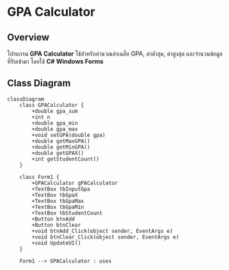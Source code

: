 ﻿# GPA Calculator

## Overview
โปรแกรม **GPA Calculator** ใช้สำหรับคำนวณค่าเฉลี่ย GPA, ค่าต่ำสุด, ค่าสูงสุด และจำนวนข้อมูลที่รับเข้ามา โดยใช้ **C# Windows Forms**  

## Class Diagram
```mermaid
classDiagram
    class GPACalculator {
        +double gpa_sum
        +int n
        +double gpa_min
        +double gpa_max
        +void setGPA(double gpa)
        +double getMaxGPA()
        +double getMinGPA()
        +double getGPAX()
        +int getStudentCount()
    }
    
    class Form1 {
        +GPACalculator gPACalculator
        +TextBox tbInputGpa
        +TextBox tbGpaX
        +TextBox tbGpaMax
        +TextBox tbGpaMin
        +TextBox tbStudentCount
        +Button btnAdd
        +Button btnClear
        +void btnAdd_Click(object sender, EventArgs e)
        +void btnClear_Click(object sender, EventArgs e)
        +void UpdateUI()
    }

    Form1 --> GPACalculator : uses
```
